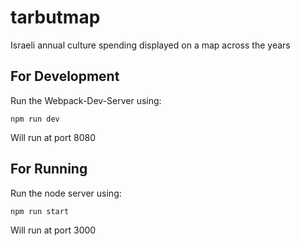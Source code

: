 # tarbutmap
Israeli annual culture spending displayed on a map across the years

## For Development
Run the Webpack-Dev-Server using:
```
npm run dev
```
Will run at port 8080

## For Running
Run the node server using:
```
npm run start
```
Will run at port 3000

